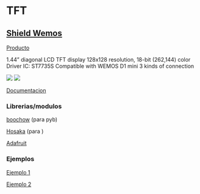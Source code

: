 # TFT

## [Shield Wemos](https://docs.wemos.cc/en/latest/d1_mini_shiled/tft_1_4.html)

[Producto](https://www.banggood.com/3pcs-Wemos-ESP8266-1_4-Inch-LCD-TFT-Shield-V1_0_0-Display-Module-For-D1-Mini-Board-p-1464130.html)

1.44” diagonal LCD TFT display
128x128 resolution, 18-bit (262,144) color
Driver IC: ST7735S
Compatible with WEMOS D1 mini
3 kinds of connection

![](https://docs.wemos.cc/en/latest/_images/tft_1.44_v1.0.0_1_16x16.jpg)
![](https://docs.wemos.cc/en/latest/_images/tft_1.44_v1.0.0_2_16x16.jpg)

[Documentacion](https://wiki.wemos.cc/products:d1_mini_shields:tft_1.4_shield)



### Librerias/modulos

[boochow](https://github.com/boochow/MicroPython-ST7735) (para pyb)

[Hosaka](https://github.com/hosaka/micropython-st7735) (para )

[Adafruit](https://github.com/adafruit/micropython-adafruit-rgb-display)

### Ejemplos

[Ejemplo 1](https://micropython-on-wemos-d1-mini.readthedocs.io/en/latest/shields.html#tft-screen-custom)

[Ejemplo 2](https://micropython-on-wemos-d1-mini.readthedocs.io/en/latest/advanced.html#tft-lcd-display)